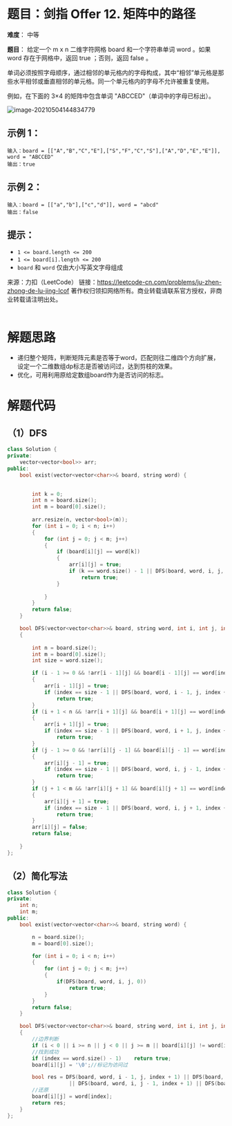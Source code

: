 # 题目：剑指 Offer 12. 矩阵中的路径
**难度**： 中等

**题目**：
给定一个 m x n 二维字符网格 board 和一个字符串单词 word 。如果 word 存在于网格中，返回 true ；否则，返回 false 。

单词必须按照字母顺序，通过相邻的单元格内的字母构成，其中“相邻”单元格是那些水平相邻或垂直相邻的单元格。同一个单元格内的字母不允许被重复使用。

 

例如，在下面的 3×4 的矩阵中包含单词 "ABCCED"（单词中的字母已标出）。

![image-20210504144834779](C:\Users\DELL\AppData\Roaming\Typora\typora-user-images\image-20210504144834779.png)





## 示例 1：

```
输入：board = [["A","B","C","E"],["S","F","C","S"],["A","D","E","E"]], word = "ABCCED"
输出：true
```

## 示例 2：

```
输入：board = [["a","b"],["c","d"]], word = "abcd"
输出：false
```



## 提示：

- `1 <= board.length <= 200`
- `1 <= board[i].length <= 200`
- `board` 和 `word` 仅由大小写英文字母组成





来源：力扣（LeetCode）
链接：https://leetcode-cn.com/problems/ju-zhen-zhong-de-lu-jing-lcof
著作权归领扣网络所有。商业转载请联系官方授权，非商业转载请注明出处。
<br>
<br>

# 解题思路
- 递归整个矩阵，判断矩阵元素是否等于word，匹配则往二维四个方向扩展，设定一个二维数组dp标志是否被访问过，达到剪枝的效果。
- 优化，可用利用原给定数组board作为是否访问的标志。

# 解题代码

## （1）DFS


```cpp
class Solution {
private:
    vector<vector<bool>> arr;
public:
    bool exist(vector<vector<char>>& board, string word) {

        
        int k = 0;
        int n = board.size();
        int m = board[0].size();
        
        arr.resize(n, vector<bool>(m));
        for (int i = 0; i < n; i++)
        {
            for (int j = 0; j < m; j++)
            {
                if (board[i][j] == word[k])
                {
                    arr[i][j] = true;
                    if (k == word.size() - 1 || DFS(board, word, i, j, k + 1))
                        return true;
                }
                
            }
        }
        return false;
    }

    bool DFS(vector<vector<char>>& board, string word, int i, int j, int index)
    {
        
        int n = board.size();
        int m = board[0].size();
        int size = word.size();

        if (i - 1 >= 0 && !arr[i - 1][j] && board[i - 1][j] == word[index])
        {
            arr[i - 1][j] = true;
            if (index == size - 1 || DFS(board, word, i - 1, j, index + 1))
                return true;
        }
        if (i + 1 < n && !arr[i + 1][j] && board[i + 1][j] == word[index])
        {
            arr[i + 1][j] = true;
            if (index == size - 1 || DFS(board, word, i + 1, j, index + 1))
                return true;     
        }
        if (j - 1 >= 0 && !arr[i][j - 1] && board[i][j - 1] == word[index])
        {
            arr[i][j - 1] = true;
            if (index == size - 1 || DFS(board, word, i, j - 1, index + 1))
                return true;
        }
        if (j + 1 < m && !arr[i][j + 1] && board[i][j + 1] == word[index])
        {
            arr[i][j + 1] = true;
            if (index == size - 1 || DFS(board, word, i, j + 1, index + 1))
                return true;
        }
        arr[i][j] = false;
        return false;
                 
    }
};
```

## （2）简化写法

```cpp
class Solution {
private:
    int n;
    int m;
public:
    bool exist(vector<vector<char>>& board, string word) {

        n = board.size();
        m = board[0].size();

        for (int i = 0; i < n; i++)
        {
            for (int j = 0; j < m; j++)
            {
                if(DFS(board, word, i, j, 0))
                    return true;
            }
        }
        return false;
    }

    bool DFS(vector<vector<char>>& board, string word, int i, int j, int index)
    {
        //边界判断
        if (i < 0 || i >= n || j < 0 || j >= m || board[i][j] != word[index])   return false;
        //找到成功
        if (index == word.size() - 1)    return true;
        board[i][j] = '\0';//标记为访问过

        bool res = DFS(board, word, i - 1, j, index + 1) || DFS(board, word, i + 1, j, index + 1)
                    || DFS(board, word, i, j - 1, index + 1) || DFS(board, word, i, j + 1, index + 1);
        //还原
        board[i][j] = word[index];
        return res;
    }
};
```

